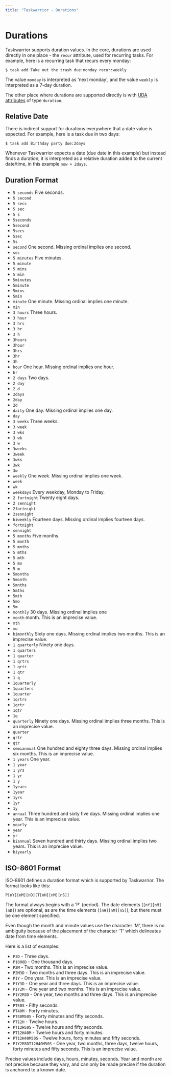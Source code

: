 ```yaml
---
title: "Taskwarrior - Durations"
---
```


# Durations

Taskwarrior supports duration values. In the core, durations are used directly
in one place - the `recur` attribute, used for recurring tasks. For example,
here is a recurring task that recurs every monday:

    $ task add Take out the trash due:monday recur:weekly

The value `monday` is interpreted as \'next monday\', and the value `weekly` is
interpreted as a 7-day duration.

The other place where durations are supported directly is with [UDA
attributes](/docs/udas) of type `duration`.


## Relative Date

There is indirect support for durations everywhere that a date value is
expected. For example, here is a task due in two days:

    $ task add Birthday party due:2days

Whenever Taskwarrior expects a date (due date in this example) but instead finds
a duration, it is interpreted as a relative duration added to the current
date/time, in this example `now + 2days`.


## Duration Format

* `5 seconds`                            Five seconds.
* `5 second`
* `5 secs`
* `5 sec`
* `5 s`
* `5seconds`
* `5second`
* `5secs`
* `5sec`
* `5s`
* `second`                               One second. Missing ordinal implies one second.
* `sec`
* `5 minutes`                            Five minutes.
* `5 minute`
* `5 mins`
* `5 min`
* `5minutes`
* `5minute`
* `5mins`
* `5min`
* `minute`                               One minute. Missing ordinal implies one minute.
* `min`
* `3 hours`                              Three hours.
* `3 hour`
* `3 hrs`
* `3 hr`
* `3 h`
* `3hours`
* `3hour`
* `3hrs`
* `3hr`
* `3h`
* `hour`                                 One hour. Missing ordinal implies one hour.
* `hr`
* `2 days`                               Two days.
* `2 day`
* `2 d`
* `2days`
* `2day`
* `2d`
* `daily`                                One day. Missing ordinal implies one day.
* `day`
* `3 weeks`                              Three weeks.
* `3 week`
* `3 wks`
* `3 wk`
* `3 w`
* `3weeks`
* `3week`
* `3wks`
* `3wk`
* `3w`
* `weekly`                               One week. Missing ordinal implies one week.
* `week`
* `wk`
* `weekdays`                             Every weekday, Monday to Friday.
* `2 fortnight`                          Twenty eight days.
* `2 sennight`
* `2fortnight`
* `2sennight`
* `biweekly`                             Fourteen days. Missing ordinal implies fourteen days.
* `fortnight`
* `sennight`
* `5 months`                             Five months.
* `5 month`
* `5 mnths`
* `5 mths`
* `5 mth`
* `5 mo`
* `5 m`
* `5months`
* `5month`
* `5mnths`
* `5mths`
* `5mth`
* `5mo`
* `5m`
* `monthly`                              30 days. Missing ordinal implies one
* `month`                                month. This is an imprecise value.
* `mth`
* `mo`
* `bimonthly`                            Sixty one days. Missing ordinal implies two months. This is an imprecise value.
* `1 quarterly`                          Ninety one days.
* `1 quarters`
* `1 quarter`
* `1 qrtrs`
* `1 qrtr`
* `1 qtr`
* `1 q`
* `1quarterly`
* `1quarters`
* `1quarter`
* `1qrtrs`
* `1qrtr`
* `1qtr`
* `1q`
* `quarterly`                            Ninety one days. Missing ordinal implies three months. This is an imprecise value.
* `quarter`
* `qrtr`
* `qtr`
* `semiannual`                           One hundred and eighty three days.  Missing ordinal implies six months.  This is an imprecise value.
* `1 years`                              One year.
* `1 year`
* `1 yrs`
* `1 yr`
* `1 y`
* `1years`
* `1year`
* `1yrs`
* `1yr`
* `1y`
* `annual`                               Three hundred and sixty five days. Missing ordinal implies one year. This is an imprecise value.
* `yearly`
* `year`
* `yr`
* `biannual`                             Seven hundred and thirty days. Missing ordinal implies two years. This is an imprecise value.
* `biyearly`


## ISO-8601 Format

ISO-8601 defines a duration format which is supported by Taskwarrior. The format
looks like this:

    P[nY][nM][nD][T[nH][nM][nS]]

The format always begins with a \'P\' (period). The date elements
(`[nY][nM][nD]`) are optional, as are the time elements (`[nH][nM][nS]`), but
there must be one element specified.

Even though the month and minute values use the character \'M\', there is no
ambiguity because of the placement of the character \'T\' which delineates date
from time elements.

Here is a list of examples:

* `P3D`               - Three days.
* `P1000D`            - One thousand days.
* `P2M`               - Two months. This is an imprecise value.
* `P2M3D`             - Two months and three days. This is an imprecise value.
* `P1Y`               - One year. This is an imprecise value.
* `P1Y3D`             - One year and three days. This is an imprecise value.
* `P1Y2M`             - One year and two months. This is an imprecise value.
* `P1Y2M3D`           - One year, two months and three days. This is an imprecise value.
* `PT50S`             - Fifty seconds.
* `PT40M`             - Forty minutes.
* `PT40M50S`          - Forty minutes and fifty seconds.
* `PT12H`             - Twelve hours.
* `PT12H50S`          - Twelve hours and fifty seconds.
* `PT12H40M`          - Twelve hours and forty minutes.
* `PT12H40M50S`       - Twelve hours, forty minutes and fifty seconds.
* `P1Y2M3DT12H40M50S` - One year, two months, three days, twelve hours, forty minutes and fifty seconds. This is an imprecise value.

Precise values include days, hours, minutes, seconds. Year and month are not
precise because they vary, and can only be made precise if the duration is
anchored to a known date.
